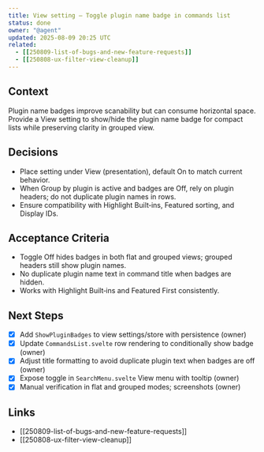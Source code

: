 ```yaml
---
title: View setting — Toggle plugin name badge in commands list
status: done
owner: "@agent"
updated: 2025-08-09 20:25 UTC
related:
  - [[250809-list-of-bugs-and-new-feature-requests]]
  - [[250808-ux-filter-view-cleanup]]
---
```


## Context
Plugin name badges improve scanability but can consume horizontal space. Provide a View setting to show/hide the plugin name badge for compact lists while preserving clarity in grouped view.

## Decisions
- Place setting under View (presentation), default On to match current behavior.
- When Group by plugin is active and badges are Off, rely on plugin headers; do not duplicate plugin names in rows.
- Ensure compatibility with Highlight Built‑ins, Featured sorting, and Display IDs.

## Acceptance Criteria
- Toggle Off hides badges in both flat and grouped views; grouped headers still show plugin names.
- No duplicate plugin name text in command title when badges are hidden.
- Works with Highlight Built‑ins and Featured First consistently.

## Next Steps
- [x] Add `ShowPluginBadges` to view settings/store with persistence (owner)
- [x] Update `CommandsList.svelte` row rendering to conditionally show badge (owner)
- [x] Adjust title formatting to avoid duplicate plugin text when badges are off (owner)
- [x] Expose toggle in `SearchMenu.svelte` View menu with tooltip (owner)
- [x] Manual verification in flat and grouped modes; screenshots (owner)

## Links
- [[250809-list-of-bugs-and-new-feature-requests]]
- [[250808-ux-filter-view-cleanup]]
